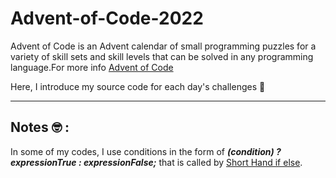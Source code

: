 # Advent-of-Code-2022
Advent of Code is an Advent calendar of small programming puzzles for a variety of skill sets and skill levels that can be solved in any programming language.For more info [Advent of Code](https://adventofcode.com/2022/about)

Here, I introduce my source code for each day's challenges :owl:

***
## Notes :nerd_face: :

In some of my codes, I use conditions in the form of **_(condition) ? expressionTrue : expressionFalse;_** that is called by [Short Hand if else](https://www.w3schools.com/cpp/cpp_conditions_shorthand.asp).
